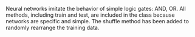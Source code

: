 Neural networks imitate the behavior of simple logic gates: AND, OR.
All methods, including train and test, are included in the class because networks are specific and simple.
The shuffle method has been added to randomly rearrange the training data.
